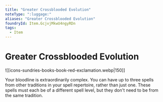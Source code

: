 ```yaml
---
title: "Greater Crossblooded Evolution"
noteType: ":luggage:"
aliases: "Greater Crossblooded Evolution"
foundryId: Item.GcjvjMkwU4ngyRDn
tags:
  - Item
---
```


# Greater Crossblooded Evolution
![[icons-sundries-books-book-red-exclamation.webp|150]]

Your bloodline is extraordinarily complex. You can have up to three spells from other traditions in your spell repertoire, rather than just one. These spells must each be of a different spell level, but they don't need to be from the same tradition.
